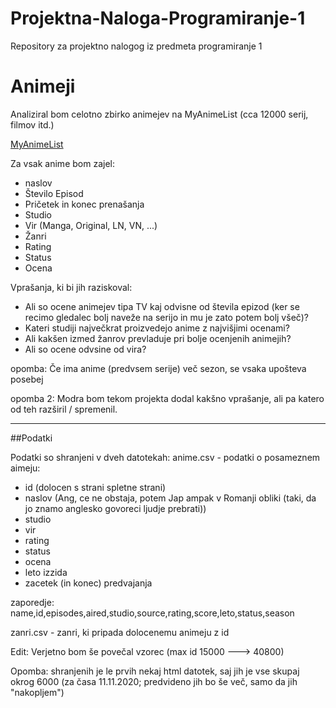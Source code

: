# Projektna-Naloga-Programiranje-1
Repository za projektno nalogog iz predmeta programiranje 1

Animeji
==================

Analiziral bom celotno zbirko animejev na MyAnimeList (cca 12000 serij, filmov itd.)

[MyAnimeList](https://myanimelist.net/)

Za vsak anime bom zajel:
- naslov 
- Število Episod
- Pričetek in konec prenašanja
- Studio
- Vir (Manga, Original, LN, VN, ...)
- Žanri
- Rating 
- Status
- Ocena


Vprašanja, ki bi jih raziskoval:
- Ali so ocene animejev tipa TV kaj odvisne od števila epizod (ker se recimo gledalec bolj naveže na serijo in mu je zato potem bolj všeč)?
- Kateri studiji največkrat proizvedejo anime z najvišjimi ocenami?
- Ali kakšen izmed žanrov prevladuje pri bolje ocenjenih animejih?
- Ali so ocene odvsine od vira?

opomba: Če ima anime (predvsem serije) več sezon, se vsaka upošteva posebej 

opomba 2: Modra bom tekom projekta dodal kakšno vprašanje, ali pa katero od teh razširil / spremenil.
_____________________________________________________________________________________________

##Podatki

Podatki so shranjeni v dveh datotekah: 
anime.csv - podatki o posameznem aimeju:
- id (dolocen s strani spletne strani)
- naslov (Ang, ce ne obstaja, potem Jap ampak v Romanji obliki (taki, da jo znamo anglesko govoreci ljudje prebrati))
- studio
- vir
- rating
- status
- ocena
- leto izzida
- zacetek (in konec) predvajanja

zaporedje: name,id,episodes,aired,studio,source,rating,score,leto,status,season

zanri.csv - zanri, ki pripada dolocenemu animeju z id

Edit: Verjetno bom še povečal vzorec (max id 15000 ---> 40800)

Opomba: shranjenih je le prvih nekaj html datotek, saj jih je vse skupaj okrog 6000 (za časa 11.11.2020; predvideno jih bo še več, samo da jih "nakopljem")

